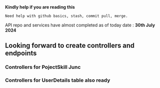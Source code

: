 **Kindly help if you are reading this**

```Need help with github basics, stash, commit pull, merge.```

API repo and services have almost completed as of today date : **30th July 2024**

## Looking forward to create controllers and endpoints
### Controllers for PojectSkill Junc
### Controllers for UserDetails table also ready
